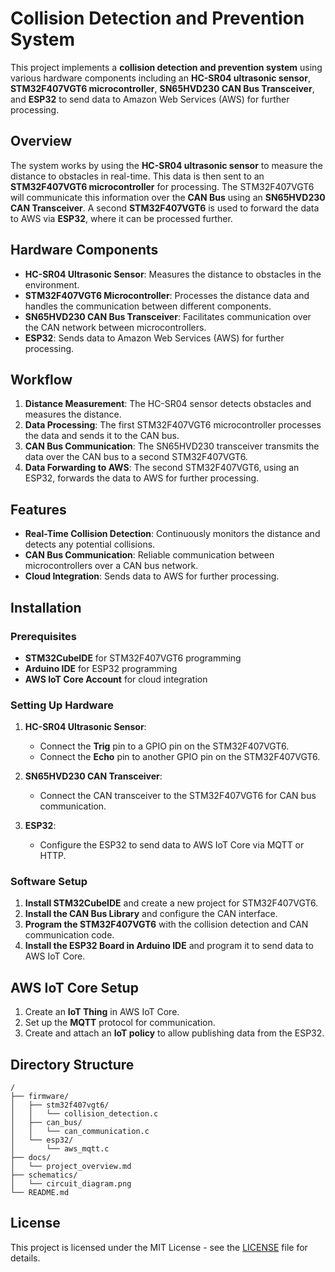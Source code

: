 # Collision Detection and Prevention System

This project implements a **collision detection and prevention system** using various hardware components including an **HC-SR04 ultrasonic sensor**, **STM32F407VGT6 microcontroller**, **SN65HVD230 CAN Bus Transceiver**, and **ESP32** to send data to Amazon Web Services (AWS) for further processing.

## Overview

The system works by using the **HC-SR04 ultrasonic sensor** to measure the distance to obstacles in real-time. This data is then sent to an **STM32F407VGT6 microcontroller** for processing. The STM32F407VGT6 will communicate this information over the **CAN Bus** using an **SN65HVD230 CAN Transceiver**. A second **STM32F407VGT6** is used to forward the data to AWS via **ESP32**, where it can be processed further.

## Hardware Components

- **HC-SR04 Ultrasonic Sensor**: Measures the distance to obstacles in the environment.
- **STM32F407VGT6 Microcontroller**: Processes the distance data and handles the communication between different components.
- **SN65HVD230 CAN Bus Transceiver**: Facilitates communication over the CAN network between microcontrollers.
- **ESP32**: Sends data to Amazon Web Services (AWS) for further processing.

## Workflow

1. **Distance Measurement**: The HC-SR04 sensor detects obstacles and measures the distance.
2. **Data Processing**: The first STM32F407VGT6 microcontroller processes the data and sends it to the CAN bus.
3. **CAN Bus Communication**: The SN65HVD230 transceiver transmits the data over the CAN bus to a second STM32F407VGT6.
4. **Data Forwarding to AWS**: The second STM32F407VGT6, using an ESP32, forwards the data to AWS for further processing.

## Features

- **Real-Time Collision Detection**: Continuously monitors the distance and detects any potential collisions.
- **CAN Bus Communication**: Reliable communication between microcontrollers over a CAN bus network.
- **Cloud Integration**: Sends data to AWS for further processing.

## Installation

### Prerequisites

- **STM32CubeIDE** for STM32F407VGT6 programming
- **Arduino IDE** for ESP32 programming
- **AWS IoT Core Account** for cloud integration

### Setting Up Hardware

1. **HC-SR04 Ultrasonic Sensor**:
   - Connect the **Trig** pin to a GPIO pin on the STM32F407VGT6.
   - Connect the **Echo** pin to another GPIO pin on the STM32F407VGT6.
   
2. **SN65HVD230 CAN Transceiver**:
   - Connect the CAN transceiver to the STM32F407VGT6 for CAN bus communication.

3. **ESP32**:
   - Configure the ESP32 to send data to AWS IoT Core via MQTT or HTTP.

### Software Setup

1. **Install STM32CubeIDE** and create a new project for STM32F407VGT6.
2. **Install the CAN Bus Library** and configure the CAN interface.
3. **Program the STM32F407VGT6** with the collision detection and CAN communication code.
4. **Install the ESP32 Board in Arduino IDE** and program it to send data to AWS IoT Core.

## AWS IoT Core Setup

1. Create an **IoT Thing** in AWS IoT Core.
2. Set up the **MQTT** protocol for communication.
3. Create and attach an **IoT policy** to allow publishing data from the ESP32.

## Directory Structure

```plaintext
/
├── firmware/
│   ├── stm32f407vgt6/
│   │   └── collision_detection.c
│   ├── can_bus/
│   │   └── can_communication.c
│   └── esp32/
│       └── aws_mqtt.c
├── docs/
│   └── project_overview.md
├── schematics/
│   └── circuit_diagram.png
└── README.md
```

## License

This project is licensed under the MIT License - see the [LICENSE](LICENSE) file for details.
